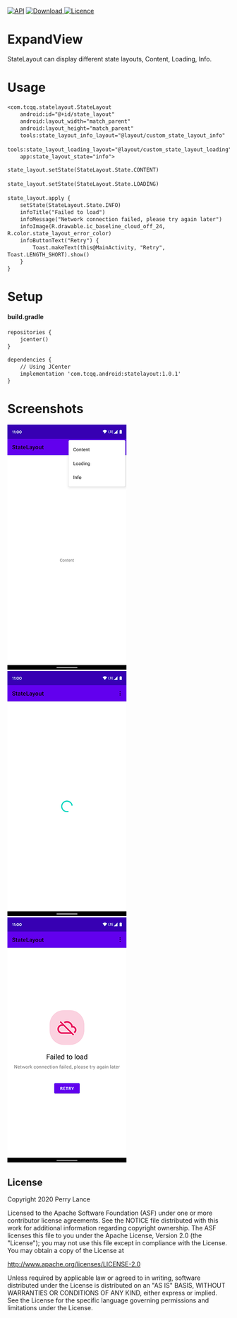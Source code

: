 [![API](https://img.shields.io/badge/API-19%2B-brightgreen.svg?style=flat)](https://android-arsenal.com/api?level=19)
[ ![Download](https://api.bintray.com/packages/tcqq/android/statelayout/images/download.svg?version=1.0.1) ](https://bintray.com/tcqq/android/statelayout/1.0.1/link)
[![Licence](https://img.shields.io/badge/Licence-Apache2-blue.svg)](http://www.apache.org/licenses/LICENSE-2.0)

# ExpandView

StateLayout can display different state layouts, Content, Loading, Info.

# Usage
```
<com.tcqq.statelayout.StateLayout
    android:id="@+id/state_layout"
    android:layout_width="match_parent"
    android:layout_height="match_parent"
    tools:state_layout_info_layout="@layout/custom_state_layout_info"
    tools:state_layout_loading_layout="@layout/custom_state_layout_loading"
    app:state_layout_state="info">
```

```
state_layout.setState(StateLayout.State.CONTENT)

state_layout.setState(StateLayout.State.LOADING)

state_layout.apply {
    setState(StateLayout.State.INFO)
    infoTitle("Failed to load")
    infoMessage("Network connection failed, please try again later")
    infoImage(R.drawable.ic_baseline_cloud_off_24, R.color.state_layout_error_color)
    infoButtonText("Retry") {
        Toast.makeText(this@MainActivity, "Retry", Toast.LENGTH_SHORT).show()
    }
}
```

# Setup
#### build.gradle
```
repositories {
    jcenter()
}
```
```
dependencies {
    // Using JCenter
    implementation 'com.tcqq.android:statelayout:1.0.1'
}
```

# Screenshots

![Screenshot](/screenshots/one.png)
![Screenshot](/screenshots/two.png)
![Screenshot](/screenshots/three.png)

License
-------

Copyright 2020 Perry Lance

Licensed to the Apache Software Foundation (ASF) under one or more contributor
license agreements.  See the NOTICE file distributed with this work for
additional information regarding copyright ownership.  The ASF licenses this
file to you under the Apache License, Version 2.0 (the "License"); you may not
use this file except in compliance with the License.  You may obtain a copy of
the License at

  http://www.apache.org/licenses/LICENSE-2.0

Unless required by applicable law or agreed to in writing, software
distributed under the License is distributed on an "AS IS" BASIS, WITHOUT
WARRANTIES OR CONDITIONS OF ANY KIND, either express or implied.  See the
License for the specific language governing permissions and limitations under
the License.
